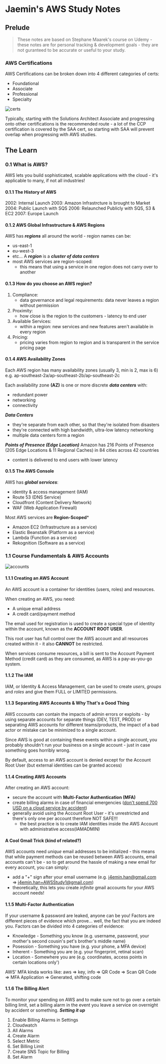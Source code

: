 # Jaemin's AWS Study Notes
## Prelude
>These notes are based on Stephane Maarek's course on Udemy - these notes are for personal tracking & development goals - they are not guranteed to be accurate or useful to your study.
### AWS Certifications
AWS Certifications can be broken down into 4 different categories of certs:
- Foundational
- Associate
- Professional
- Specialty

![certs](https://github.com/xPuffball/AWS-SAA-NOTES/blob/main/00-Prelude/VA-prelude.JPG)

Typically, starting with the Solutions Architect Associate and progressing onto other certifications is the recommended route - a lot of the CCP certification is covered by the SAA cert, so starting with SAA will prevent overlap when progressing with AWS studies.

## The Learn
### 0.1 What is AWS?
AWS lets you build sophisticated, scalable applications with the cloud - it's applicable to many, if not all industries!
#### 0.1.1 The History of AWS
2002: Internal Launch
2003: Amazon Infrastrcture is brought to Market
2004: Public Launch with SQS
2006: Relaunched Publicly with SQS, S3 & EC2
2007: Europe Launch

#### 0.1.2 AWS Global Infrastructure & AWS Regions
AWS has ***regions*** all around the world - region names can be:
- us-east-1
- eu-west-3 
- etc...
A ***region*** is a ***cluster of data centers***
- most AWS services are region-scoped:
    - this means that using a service in one region does not carry over to another

#### 0.1.3 How do you choose an AWS region?
1. Compliance:
    - data governance and legal requirements: data never leaves a region without permission
2. Proximity:
    - how close is the region to the customers - latency to end user
3. Available Services:
    - within a region: new services and new features aren't available in every region
4. Pricing:
    - pricing varies from region to region and is transparent in the service pricing page
#### 0.1.4 AWS Availability Zones
Each AWS region has many availability zones (usually 3, min is 2, max is 6)
e.g. ap-southeast-2a/ap-southeast-2b/ap-southeast-2c

Each availability zone **(AZ)** is one or more discrete ***data centers*** with:
- redundant power
- networking
- connectivity

***Data Centers***
- they're separate from each other, so that they're isolated from disasters
- they're connected with high bandwidth, ultra-low latency networking
- multiple data centers form a region

***Points of Presence (Edge Location)***
Amazon has 216 Points of Presence (205 Edge Locations & 11 Regional Caches) in 84 cities across 42 countries
- content is delivered to end users with lower latency

#### 0.1.5 The AWS Console
AWS has ***global services***:
- identity & access management (IAM)
- Route 53 (DNS Service)
- Cloudfront (Content Delivery Network)
- WAF (Web Application Firewall)

Most AWS services are **Region-Scoped***
- Amazon EC2 (Infrastructure as a service)
- Elastic Beanstalk (Platform as a service)
- Lambda (Function as a service)
- Rekognition (Software as a service)

### 1.1 Course Fundamentals & AWS Accounts
![accounts](https://github.com/xPuffball/AWS-SAA-NOTES/blob/main/01-Course-Fundamentals-and-AWS-Accounts/01-visual-aids/VA-aws-accounts.JPG)
#### 1.1.1 Creating an AWS Account
An AWS account is a container for identities (users, roles) and resources.

When creating an AWS, you need:
- A unique email address
- A credit card/payment method

The email used for registration is used to create a special type of identity within the account, known as the **ACCOUNT ROOT USER**.

This root user has full control over the AWS account and all resources created within it - it also **CANNOT** be restricted. 

When services consume resources, a bill is sent to the Account Payment Method (credit card) as they are consumed, as AWS is a pay-as-you-go system.

#### 1.1.2 The IAM
IAM, or Identity & Access Management, can be used to create *users*, *groups* and *roles* and give them FULL or LIMITED permissions. 

#### 1.1.3 Separating AWS Accounts & Why That's a Good Thing
AWS cccounts can contain the impacts of admin errors or exploits - by using separate accounts for separate things (DEV, TEST, PROD) or separating AWS accounts for different teams/products, the impact of a bad actor or mistake can be minimized to a single account. 

Since AWS is good at containing these events within a single account, you probably shouldn't run your business on a single account - just in case something goes horribly wrong. 

By default, access to an AWS account is denied except for the Account Root User (but external identities can be granted access)

#### 1.1.4 Creating AWS Accounts
After creating an AWS account: 
- secure the account with **Multi-Factor Authentication (MFA)**
- create billing alarms in case of financial emergencies ([don't spend 700 USD on a cloud service by accident](https://nwong.xyz/))
- generally avoid using the Account Root User - it's unrestricted and there's only one per account therefore NOT SAFE!!!
    - the best practice is to create IAM identities inside the AWS Account with administrative access(IAMADMIN)

#### A Cool Gmail Trick (kind of related?)
AWS accounts need *unique* email addresses to be initialized - this means that while payment methods can be reused between AWS accounts, email accounts can't be - so to get around the hassle of making a new email for every account, you can simply:
- add a "+" sign after your email username (e.g. j4emin.han@gmail.com => j4emin.han+AWSStudy1@gmail.com)
- theoretically, this lets you create *infinite* gmail accounts for your AWS account needs!

#### 1.1.5 Multi-Factor Authentication
If your username & password are leaked, anyone can be you!
Factors are different pieces of evidence which prove... well, the fact that you are indeed you. Factors can be divided into 4 categories of evidence:
- Knowledge - Something you know (e.g. username, password, your mother's second cousin's pet's brother's middle name)
- Posession - Something you have (e.g. your phone, a MFA device)
- Inherent - Something you are (e.g. your fingerprint, retinal scan)
- Location - Somewhere you are (e.g. coordinates, access points in certain locations only')

AWS' MFA kinda works like:
aws => key, info => QR Code => Scan QR Code => MFA Application => Generated, shifting code

#### 1.1.6 The Billing Alert
To monitor your spending on AWS and to make sure not to go over a certain billing limit, set a billing alarm in the event you leave a service on overnight by accident or something. 
***Setting it up***
1. Enable Billing Alarms in Settings
2. Cloudwatch
3. All Alarms
4. Create Alarm
5. Select Metric
6. Set Billing Limit
7. Create SNS Topic for Billing
8. Set Alarm
